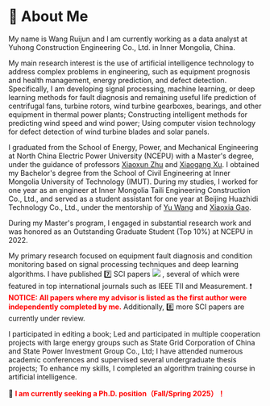 # 💪 About Me

My name is Wang Ruijun and I am currently working as a data analyst at Yuhong Construction Engineering Co., Ltd. in Inner Mongolia, China.

My main research interest is the use of artificial intelligence technology to address complex problems in engineering, such as equipment prognosis and health management, energy prediction, and defect detection. Specifically, I am developing signal processing, machine learning, or deep learning methods for fault diagnosis and remaining useful life prediction of centrifugal fans, turbine rotors, wind turbine gearboxes, bearings, and other equipment in thermal power plants; Constructing intelligent methods for predicting wind speed and wind power; Using computer vision technology for defect detection of wind turbine blades and solar panels.

I graduated from the School of Energy, Power, and Mechanical Engineering at North China Electric Power University (NCEPU) with a Master's degree, under the guidance of professors [Xiaoxun Zhu]() and [Xiaogang Xu](). I obtained my Bachelor's degree from the School of Civil Engineering at Inner Mongolia University of Technology (IMUT). During my studies, I worked for one year as an engineer at Inner Mongolia Taili Engineering Construction Co., Ltd., and served as a student assistant for one year at Beijing Huazhidi Technology Co., Ltd., under the mentorship of [Yu Wang]() and [Xiaoxia Gao]().

During my Master's program, I engaged in substantial research work and was honored as an Outstanding Graduate Student (Top 10%) at NCEPU in 2022.

My primary research focused on equipment fault diagnosis and condition monitoring based on signal processing techniques and deep learning algorithms. I have published 7️⃣ SCI papers <a href='https://scholar.google.com/citations?user=goCftmoAAAAJ'><img src="https://img.shields.io/endpoint?logo=Google%20Scholar&url=https%3A%2F%2Fcdn.jsdelivr.net%2Fgh%2FRuijun19%2FRuijun19.github.io@google-scholar-stats%2Fgs_data_shieldsio.json&labelColor=f6f6f6&color=9cf&style=flat&label=citations"></a> , several of which were featured in top international journals such as IEEE TII and Measurement. ❗ <span style="color:red;">**NOTICE: All papers where my advisor is listed as the first author were independently completed by me.**</span> Additionally, 8️⃣ more SCI papers are currently under review.

I participated in editing a book; Led and participated in multiple cooperation projects with large energy groups such as State Grid Corporation of China and State Power Investment Group Co., Ltd; I have attended numerous academic conferences and supervised several undergraduate thesis projects; To enhance my skills, I completed an algorithm training course in artificial intelligence.

🎤 <span style="color:red;"> **I am currently seeking a Ph.D. position（Fall/Spring 2025）！** </span>